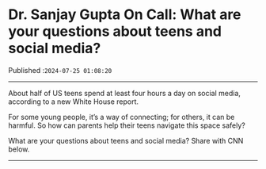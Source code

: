 # Dr. Sanjay Gupta On Call: What are your questions about teens and social media?

Published :`2024-07-25 01:08:20`

---

About half of US teens spend at least four hours a day on social media, according to a new White House report.

For some young people, it’s a way of connecting; for others, it can be harmful. So how can parents help their teens navigate this space safely?

What are your questions about teens and social media? Share with CNN below.

---

